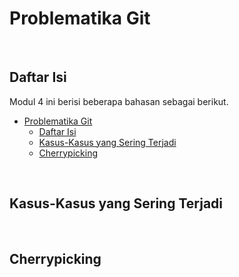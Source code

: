 # Problematika Git



</br>

## Daftar Isi

Modul 4 ini berisi beberapa bahasan sebagai berikut.

- [Problematika Git](#problematika-git)
  - [Daftar Isi](#daftar-isi)
  - [Kasus-Kasus yang Sering Terjadi](#kasus-kasus-yang-sering-terjadi)
  - [Cherrypicking](#cherrypicking)

</br>

## Kasus-Kasus yang Sering Terjadi



</br>

## Cherrypicking
